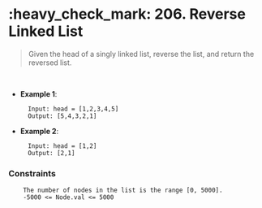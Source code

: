 <h1>:heavy_check_mark: 206. Reverse Linked List</h1>
<blockquote>Given the head of a singly linked list, reverse the list, and return the reversed list.</blockquote><br>

* **Example 1**:<br>

        Input: head = [1,2,3,4,5]
        Output: [5,4,3,2,1]
      
* **Example 2**:<br>

        Input: head = [1,2]
        Output: [2,1]


### **Constraints**

        The number of nodes in the list is the range [0, 5000].
        -5000 <= Node.val <= 5000